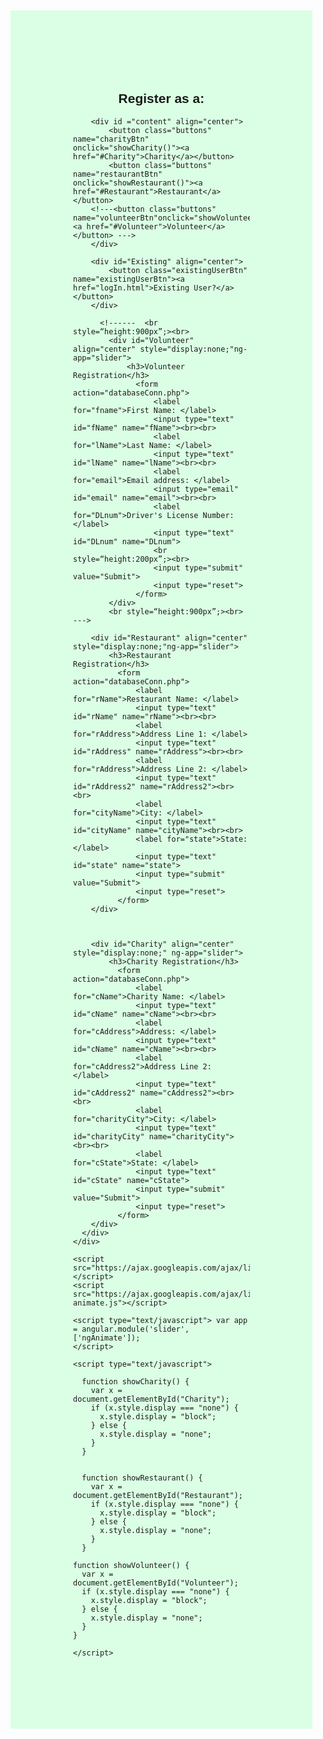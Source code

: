 <!DOCTYPE html>
<html lang="en">
<head>
    <meta charset="UTF-8">
    <meta name="viewport" content="width=device-width, initial-scale=1.0">
    <link rel="stylesheet" type="text/css" href="bountyStyle.css">
    <title>New User Registration</title>
</head>

<style>
.buttons {
    background-color: white;
    color: black;
    border: 2px solid rgb(115, 185, 133);
    border-radius: 0px;
    height: 80px;
    width: 250px;
    padding: 10px 15px 10px 15px;
    font-size: medium;
    }

.buttons:hover, .existingUserBtn:hover{
    background-color: rgb(157, 250, 180);
    transition-duration: 0.9s;
}

.existingUserBtn{
    background-color: white;
    color: black;
    border: 3px solid rgb(157, 250, 180);
    border-radius: 4px;
    height: 40px;
    width: 160px;
    padding: 10px 15px 10px 15px;
    font-size: medium;
}


.ng-hide {
    height:0;
}

#Charity, #Volunteer, #Restaurant {
    padding-top: 20px;
    transition: all linear 0.5s;
    background-color: white;
    height:350px;
}

#tableDiv {
    width: 75%;
    margin-left: 13%;
}

.parallax, .parallaxHidden {
    /* The image used */
    background-image: url("bountyBgrnd.jpg");
  
    /* Set a specific height */
    height: 500px;
    padding: 50px;
    /* Create the parallax scrolling effect */
    background-attachment: fixed;
    background-position: center;
    background-repeat: no-repeat;
    background-size: cover;
  }

#pageContent, .charityContentBtn{
    align:center;
    margin-left: 70px;
    width:70%;
    background-color: rgb(219, 255, 228);
    padding: 100px;
}

.topnav {
    background-color: #333;
    overflow: hidden;
  }
  
  /* Style the links inside the navigation bar */
  .topnav a {
    float: left;
    color: #f2f2f2;
    text-align: center;
    padding: 14px 16px;
    text-decoration: none;
    font-size: 17px;
  }
  
  /* Change the color of links on hover */
  .topnav a:hover {
    background-color: rgb(188, 252, 204);
    color: black;
  }
  
  /* Add a color to the active/current link */
  .topnav a.active {
    background-color: rgb(188, 252, 204);
    color: rgb(82, 104, 87);
  }


a, a:visited {
    text-decoration:none;
    color: black;
}


body {
    font-family: Arial, Helvetica, sans-serif;
}

html{
    scroll-behavior: smooth;
}

table {
    font-family: arial, sans-serif;
    border-collapse: collapse;
    width: 100%;
  }
  
  td, th {
    border: 1px solid  rgb(135, 177, 145);
    text-align: left;
    padding: 8px;
  }
  
  tr:nth-child(even) {
    background-color:  whitesmoke;
  }
</style>
<body>
  <div class="parallax">
    <div id="pageContent">
        <h2 align="center">Register as a: </h2>

        <div id ="content" align="center">
            <button class="buttons" name="charityBtn" onclick="showCharity()"><a href="#Charity">Charity</a></button>
            <button class="buttons" name="restaurantBtn" onclick="showRestaurant()"><a href="#Restaurant">Restaurant</a></button>
        <!---<button class="buttons" name="volunteerBtn"onclick="showVolunteer()"><a href="#Volunteer">Volunteer</a></button> --->
        </div>
      
        <div id="Existing" align="center">
            <button class="existingUserBtn" name="existingUserBtn"><a href="logIn.html">Existing User?</a></button>
        </div>

          <!------  <br style=“height:900px”;><br>
            <div id="Volunteer" align="center" style="display:none;"ng-app="slider">
                <h3>Volunteer Registration</h3>
                  <form action="databaseConn.php">
                      <label for="fname">First Name: </label>
                      <input type="text" id="fName" name="fName"><br><br>
                      <label for="lName">Last Name: </label>
                      <input type="text" id="lName" name="lName"><br><br>
                      <label for="email">Email address: </label>
                      <input type="email" id="email" name="email"><br><br>
                      <label for="DLnum">Driver's License Number: </label>
                      <input type="text" id="DLnum" name="DLnum">
                      <br style=“height:200px”;><br>
                      <input type="submit" value="Submit">
                      <input type="reset">
                  </form>
            </div>
            <br style=“height:900px”;><br> --->
      
        <div id="Restaurant" align="center" style="display:none;"ng-app="slider">
            <h3>Restaurant Registration</h3>
              <form action="databaseConn.php">
                  <label for="rName">Restaurant Name: </label>
                  <input type="text" id="rName" name="rName"><br><br>
                  <label for="rAddress">Address Line 1: </label>
                  <input type="text" id="rAddress" name="rAddress"><br><br>
                  <label for="rAddress">Address Line 2: </label>
                  <input type="text" id="rAddress2" name="rAddress2"><br><br>
                  <label for="cityName">City: </label>
                  <input type="text" id="cityName" name="cityName"><br><br>
                  <label for="state">State: </label>
                  <input type="text" id="state" name="state">
                  <input type="submit" value="Submit">
                  <input type="reset">
              </form>
        </div>

      

        <div id="Charity" align="center" style="display:none;" ng-app="slider">
            <h3>Charity Registration</h3>
              <form action="databaseConn.php">
                  <label for="cName">Charity Name: </label>
                  <input type="text" id="cName" name="cName"><br><br>
                  <label for="cAddress">Address: </label>
                  <input type="text" id="cName" name="cName"><br><br>
                  <label for="cAddress2">Address Line 2: </label>
                  <input type="text" id="cAddress2" name="cAddress2"><br><br>
                  <label for="charityCity">City: </label>
                  <input type="text" id="charityCity" name="charityCity"><br><br>
                  <label for="cState">State: </label>
                  <input type="text" id="cState" name="cState">
                  <input type="submit" value="Submit">
                  <input type="reset">
              </form>
        </div>
      </div>
    </div>

    <script src="https://ajax.googleapis.com/ajax/libs/angularjs/1.6.9/angular.min.js"></script>
    <script src="https://ajax.googleapis.com/ajax/libs/angularjs/1.6.9/angular-animate.js"></script>

    <script type="text/javascript"> var app = angular.module('slider', ['ngAnimate']);
    </script>

    <script type="text/javascript">

      function showCharity() {
        var x = document.getElementById("Charity");
        if (x.style.display === "none") {
          x.style.display = "block";
        } else {
          x.style.display = "none";
        }
      }


      function showRestaurant() {
        var x = document.getElementById("Restaurant");
        if (x.style.display === "none") {
          x.style.display = "block";
        } else {
          x.style.display = "none";
        }
      }

    function showVolunteer() {
      var x = document.getElementById("Volunteer");
      if (x.style.display === "none") {
        x.style.display = "block";
      } else {
        x.style.display = "none";
      }
    }
  
    </script>
</body>
</html>

